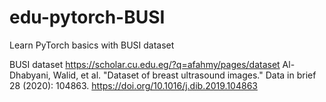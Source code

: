 # edu-pytorch-BUSI
Learn PyTorch basics with BUSI dataset

BUSI dataset
https://scholar.cu.edu.eg/?q=afahmy/pages/dataset
Al-Dhabyani, Walid, et al. "Dataset of breast ultrasound images." Data in brief 28 (2020): 104863.
https://doi.org/10.1016/j.dib.2019.104863
